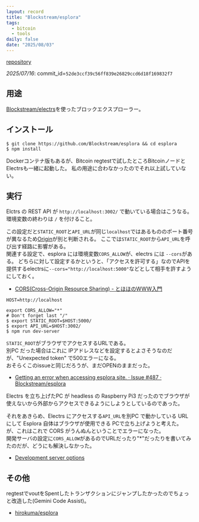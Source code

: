 ```yaml
---
layout: record
title: "Blockstream/esplora"
tags:
  - bitcoin
  - tools
daily: false
date: "2025/08/03"
---
```


[repository](https://github.com/Blockstream/esplora)

_2025/07/16_: commit_id=`52de3ccf39c56ff839e26829ccd6d18f169832f7`

## 用途

[Blockstream/electrs](electrs-bs.md)を使ったブロックエクスプローラー。

## インストール

```console
$ git clone https://github.com/Blockstream/esplora && cd esplora
$ npm install
```

Dockerコンテナ版もあるが、Bitcoin regtestで試したところBitcoinノードとElectrsも一緒に起動した。
私の用途に合わなかったのでそれ以上試していない。

## 実行

Elctrs の REST API が `http://localhost:3002/` で動いている場合はこうなる。  
環境変数の終わりは `/` を付けること。

この設定だと`STATIC_ROOT`と`API_URL`が同じ`localhost`ではあるもののポート番号が異なるため[Origin](https://developer.mozilla.org/ja/docs/Glossary/Origin)が別と判断される。
ここでは`STATIC_ROOT`から`API_URL`を呼び出す経路に影響がある。  
関連する設定で、esplora には環境変数`CORS_ALLOW`が、electrs には `--cors`がある。
どちらに対して設定するかというと、「アクセスを許可する」なのでAPIを提供するelectrsに`--cors="http://localhost:5000"`などとして相手を許すようにしておく。

* [CORS(Cross-Origin Resource Sharing) - とほほのWWW入門](https://www.tohoho-web.com/ex/cors.html)

```script
HOST=http://localhost

export CORS_ALLOW="*"
# Don't forget last "/"
$ export STATIC_ROOT=$HOST:5000/
$ export API_URL=$HOST:3002/
$ npm run dev-server
```

`STATIC_ROOT`がブラウザでアクセスするURLである。  
別PC だった場合はこれに IPアドレスなどを設定するとよさそうなのだが、"Unexpected token" で500エラーになる。  
おそらくこのissueと同じだろうが、まだOPENのままだった。

* [Getting an error when accessing esplora site. · Issue #487 · Blockstream/esplora](https://github.com/Blockstream/esplora/issues/487)

Electrs を立ち上げたPC が headless の Raspberry Pi3 だったのでブラウザが使えないから外部からアクセスできるようにしようとしているのであった。

それをあきらめ、Electrs にアクセスする`API_URL`を別PC で動かしている URL にして Esplora 自体はブラウザが使用できる PCで立ち上げようと考えた。  
が、これはこれで CORS がうんぬんということでエラーになった。  
開発サーバの設定に`CORS_ALLOW`があるのでURLだったり"*"だったりを書いてみたのだが、どうにも解決しなかった。

* [Development server options](https://github.com/Blockstream/esplora?tab=readme-ov-file#development-server-options)

## その他

regtestでvoutをSpentしたトランザクションにジャンプしたかったのでちょっと改造した(Gemini Code Assist)。

* [hirokuma/esplora](https://github.com/hirokuma/esplora)
